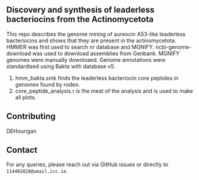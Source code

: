 ## Discovery and synthesis of leaderless bacteriocins from the Actinomycetota
This repo describes the genome mining of aureocin A53-like leaderless bacteriocins and shows that they are present in the actinomycetota. 
HMMER was first used to search nr database and MGNIFY. ncbi-genome-download was used to download assemblies from Genbank. MGNIFY genomes were manually downloaed. Genome annotations were standardised using Bakta with database v5.
1. hmm_bakta.smk finds the leaderless bacteriocin core peptides in genomes found by rodeo.
2. core_peptide_analysis.r is the meat of the analysis and is used to make all plots. 
## Contributing

DEHourigan
 
## Contact

For any queries, please reach out via GitHub issues or directly to `114402828@umail.icc.ie`.

